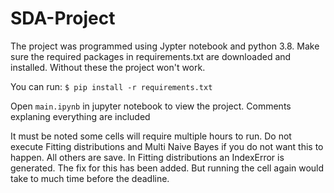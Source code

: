 # SDA-Project

The project was programmed using Jypter notebook and python 3.8. Make sure the required packages in requirements.txt are downloaded and installed. Without these the project won't work.

You can run: `$ pip install -r requirements.txt`

Open `main.ipynb` in jupyter notebook to view the project. Comments explaning everything are included

It must be noted some cells will require multiple hours to run. Do not execute Fitting distributions and Multi Naive Bayes if you do not want this to happen. All others are save. In Fitting distributions an IndexError is generated. The fix for this has been added. But running the cell again would take to much time before the deadline.
